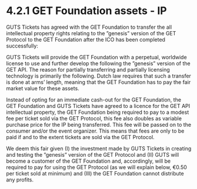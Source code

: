 # 4.2.1 GET Foundation assets - IP

GUTS Tickets has agreed with the GET Foundation to transfer the all intellectual property rights relating to the ”genesis” version of the GET Protocol to the GET Foundation after the ICO has been completed successfully:   
  
GUTS Tickets will provide the GET Foundation with a perpetual, worldwide license to use and further develop the following the ”genesis” version of the GET API. The reason for partially transferring and partially licensing technology is primarily the following. Dutch law requires that such a transfer is done at arms’ length, meaning that the GET Foundation has to pay the fair market value for these assets.

Instead of opting for an immediate cash-out for the GET Foundation, the GET Foundation and GUTS Tickets have agreed to a licence for the GET API intellectual property, the GET Foundation being required to pay to a modest fee per ticket sold via the GET Protocol, this fee also doubles as variable purchase price for the IP being transferred. This fee will be passed on to the consumer and/or the event organizer. This means that fees are only to be paid if and to the extent tickets are sold via the GET Protocol.

We deem this fair given \(I\) the investment made by GUTS Tickets in creating and testing the ”genesis” version of the GET Protocol and \(II\) GUTS will become a customer of the GET Foundation and, accordingly, will be required to pay for using the GET Protocol \(as we will explain below, €0.50 per ticket sold at minimum\) and \(III\) the GET Foundation cannot distribute any profits.

